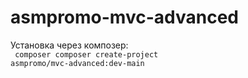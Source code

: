# asmpromo-mvc-advanced
Установка через композер:<br>
<code>
composer composer create-project asmpromo/mvc-advanced:dev-main
</code>
